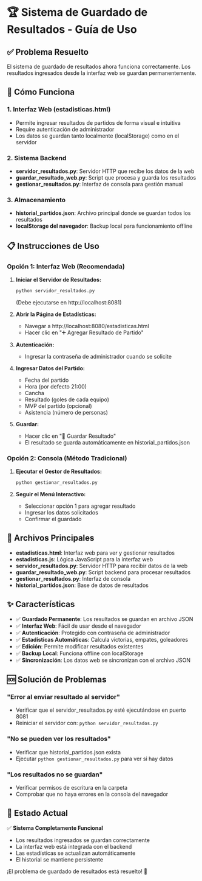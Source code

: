 # 🏆 Sistema de Guardado de Resultados - Guía de Uso

## ✅ Problema Resuelto

El sistema de guardado de resultados ahora funciona correctamente. Los resultados ingresados desde la interfaz web se guardan permanentemente.

## 🚀 Cómo Funciona

### 1. **Interfaz Web** (estadisticas.html)
- Permite ingresar resultados de partidos de forma visual e intuitiva
- Require autenticación de administrador
- Los datos se guardan tanto localmente (localStorage) como en el servidor

### 2. **Sistema Backend**
- **servidor_resultados.py**: Servidor HTTP que recibe los datos de la web
- **guardar_resultado_web.py**: Script que procesa y guarda los resultados
- **gestionar_resultados.py**: Interfaz de consola para gestión manual

### 3. **Almacenamiento**
- **historial_partidos.json**: Archivo principal donde se guardan todos los resultados
- **localStorage del navegador**: Backup local para funcionamiento offline

## 📋 Instrucciones de Uso

### Opción 1: Interfaz Web (Recomendada)

1. **Iniciar el Servidor de Resultados:**
   ```bash
   python servidor_resultados.py
   ```
   (Debe ejecutarse en http://localhost:8081)

2. **Abrir la Página de Estadísticas:**
   - Navegar a http://localhost:8080/estadisticas.html
   - Hacer clic en "➕ Agregar Resultado de Partido"

3. **Autenticación:**
   - Ingresar la contraseña de administrador cuando se solicite

4. **Ingresar Datos del Partido:**
   - Fecha del partido
   - Hora (por defecto 21:00)
   - Cancha
   - Resultado (goles de cada equipo)
   - MVP del partido (opcional)
   - Asistencia (número de personas)

5. **Guardar:**
   - Hacer clic en "💾 Guardar Resultado"
   - El resultado se guarda automáticamente en historial_partidos.json

### Opción 2: Consola (Método Tradicional)

1. **Ejecutar el Gestor de Resultados:**
   ```bash
   python gestionar_resultados.py
   ```

2. **Seguir el Menú Interactivo:**
   - Seleccionar opción 1 para agregar resultado
   - Ingresar los datos solicitados
   - Confirmar el guardado

## 🔧 Archivos Principales

- **estadisticas.html**: Interfaz web para ver y gestionar resultados
- **estadisticas.js**: Lógica JavaScript para la interfaz web
- **servidor_resultados.py**: Servidor HTTP para recibir datos de la web
- **guardar_resultado_web.py**: Script backend para procesar resultados
- **gestionar_resultados.py**: Interfaz de consola
- **historial_partidos.json**: Base de datos de resultados

## ✨ Características

- ✅ **Guardado Permanente**: Los resultados se guardan en archivo JSON
- ✅ **Interfaz Web**: Fácil de usar desde el navegador
- ✅ **Autenticación**: Protegido con contraseña de administrador
- ✅ **Estadísticas Automáticas**: Calcula victorias, empates, goleadores
- ✅ **Edición**: Permite modificar resultados existentes
- ✅ **Backup Local**: Funciona offline con localStorage
- ✅ **Sincronización**: Los datos web se sincronizan con el archivo JSON

## 🆘 Solución de Problemas

### "Error al enviar resultado al servidor"
- Verificar que el servidor_resultados.py esté ejecutándose en puerto 8081
- Reiniciar el servidor con: `python servidor_resultados.py`

### "No se pueden ver los resultados"
- Verificar que historial_partidos.json exista
- Ejecutar `python gestionar_resultados.py` para ver si hay datos

### "Los resultados no se guardan"
- Verificar permisos de escritura en la carpeta
- Comprobar que no haya errores en la consola del navegador

## 🎯 Estado Actual

✅ **Sistema Completamente Funcional**
- Los resultados ingresados se guardan correctamente
- La interfaz web está integrada con el backend
- Las estadísticas se actualizan automáticamente
- El historial se mantiene persistente

¡El problema de guardado de resultados está resuelto! 🎉
